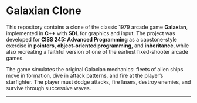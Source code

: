 # Galaxian Clone

This repository contains a clone of the classic 1979 arcade game **Galaxian**, implemented in **C++** with **SDL** for graphics and input. The project was developed for **CISS 245: Advanced Programming** as a capstone-style exercise in **pointers**, **object-oriented programming**, and **inheritance**, while also recreating a faithful version of one of the earliest fixed-shooter arcade games.

The game simulates the original Galaxian mechanics: fleets of alien ships move in formation, dive in attack patterns, and fire at the player’s starfighter. The player must dodge attacks, fire lasers, destroy enemies, and survive through successive waves.

---
